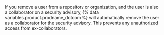 If you remove a user from a repository or organization, and the user is also a collaborator on a security advisory, {% data variables.product.prodname_dotcom %} will automatically remove the user as a collaborator for the security advisory. This prevents any unauthorized access from ex-collaborators.
